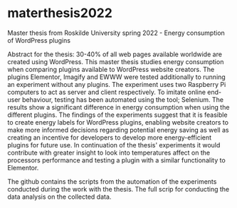 # materthesis2022
Master thesis from Roskilde University spring 2022 - Energy consumption of WordPress plugins

Abstract for the thesis:
30-40\% of all web pages available worldwide are created using WordPress. This master thesis studies energy consumption when comparing plugins available to WordPress website creators. The plugins Elementor, Imagify and EWWW were tested additionally to running an experiment without any plugins.
The experiment uses two Raspberry Pi computers to act as server and client respectively. To imitate online end-user behaviour, testing has been automated using the tool; Selenium. The results show a significant difference in energy consumption when using the different plugins. The findings of the experiments suggest that it is feasible to create energy labels for WordPress plugins, enabling website creators to make more informed decisions regarding potential energy saving as well as creating an incentive for developers to develop more energy-efficient plugins for future use. In continuation of the thesis' experiments it would contribute with greater insight to look into temperatures affect on the processors performance and testing a plugin with a similar functionality to Elementor.

The github contains the scripts from the automation of the experiments conducted during the work with the thesis. The full scrip for conducting the data analysis on the collected data.
